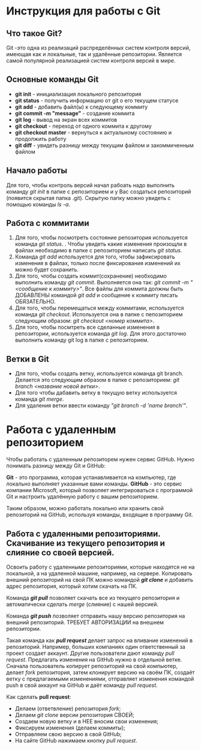 # Инструкция для работы с Git
## Что такое Git?
Git -это одна из реализаций распределённых систем контроля версий, имеющая как и локальные, так и удалённые репозитории. Является самой популярной реализацией систем контроля версий в мире.
## Основные команды Git
* **git init** - инициализация локального репозитория
* **git status** - получить информацию от git о его текущем статусе
* **git add** - добавить файл(ы) к следующему коммиту
* **git commit -m "message"** - создание коммита
* **git log** - вывод на экран всех коммитов
* **git checkout** - переход от одного коммита к другому
* **git checkout master** - вернуться к актуальному состоянию и продолжить работу
* **git diff** - увидеть разницу между текущим файлом и закоммиченным файлом
## Начало работы
Для того, чтобы контроль версий начал рабоать надо выполнить команду *git init* в папке с репозиторием и у Вас создаться репозиторий (появится скрытая папка .git). Скрытую папку можно увидеть с помощью команды *ls -a*. 
## Работа с коммитами
1. Для того, чтобы посмотреть состояние репозитория используется команда *git status*. . Чтобы увидеть какие изменения произощли в файлах необходимо в папке с репозиторием написать *git status*. 
2. Команда *git add* используется для того, чтобы зафиксировать изменения в файлах, только после фиксирования изменений их можно будет сохранить. 
3. Для того, чтобы создать коммит(сохранение) необходимо выполнить команду *git commit*. Выполняется она так: *git commit -m "<сообщение к коммиту>"*. Все файлы для коммита должны быть ДОБАВЛЕНЫ командой *git add* и сообщение к коммиту писать ОБЯЗАТЕЛЬНО.
4. Для того, чтобы перемещаться между коммитами, используется команда *git checkout*. Используется она в папке с пепозиторием следующим образом: *git checkout <номер коммита>*.
5. Для того, чтобы посмтреть все сделанные изменения в репозитории, используется команда *git log*. Для этого достаточно выполнить команду git log в папке с репозиторием.
## Ветки в Git
* Для того, чтобы создать ветку, используется команда git branch. Делается это следующим образом в папке с репозиторием: *git branch <название новой ветки>*. 
* Для того чтобы дабавить ветку в текущую ветку используется команда *git merge*.
* Для удаления ветки ввести команду *"git branch -d 'name branch'"*. 

# Работа с удаленным репозиторием
Чтобы работать с удаленным репозиторем нужен сервис GitHub. Нужно понимать разницу между Git и GitHub:

**Git** - это программа, которая устанавливается на компьютер, где локально выполняет
указанные вами команды. 
**GitHub** - это сервис компании Microsoft, который позволяет интегрироваться с
программой Git и настроить удалённую работу с вашим репозиторием.
   
Таким образом, можно работать локально или хранить свой репозиторий на GitHub,
используя команды, входящие в программу Git.

## Работа с удаленными репозиториями. Скачивание из текущего репозитория и слияние со своей версией.
Освоить работу с удаленными репозиториями, которые находятся не на локальной, а на удаленной машине, например, на сервере.
Копировать внешний репозиторий на свой ПК можно командой **_git clone_** и добавить адрес репозитория, который хотим скачать на ПК.

Команда **_git pull_** позволяет скачать все из текущего репозитория и автоматически сделать _merge_ (слияние) с нашей версией. 

Команда **_git push_** позволяет отправить нашу версию репозитория на внешний репозиторий. ТРЕБУЕТ АВТОРИЗАЦИИ на внешнем репозитории.

Такая команда как **_pull request_** делает запрос на вливание изменений в репозиторий.
Например, больших компаниях один ответственный за проект создает аккаунт. Другие пользователи дают команду _pull request_. Предлагать изменения на GitHub нужно в отдельной ветке. Сначала пользователь копирует репозиторий на свой компьютер, делает _fork_ репозитория, затем клонирует версию на своём ПК, создаёт ветку с предлагаемыми изменениями, отправляет изменения командой push в свой аккаунт на GitHub и даёт команду _pull request_. 

Как сделать **pull request**:

* Делаем (ответвление) репозитория _fork_;
* Делаем _git clone_ версии репозитория СВОЕЙ;
* Создаем новую ветку и в НЕЕ вносим свои изменения;
* Фиксируем изменения (делаем коммиты);
* Отправляем свою версию в свой GitHub;
* На сайте GitHub нажимаем кнопку _pull request_.
